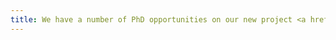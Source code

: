 ```yaml
---
title: We have a number of PhD opportunities on our new project <a href="https://ai4me.surrey.ac.uk/jobs.html" target="_blank">AI4ME</a>
---
```

